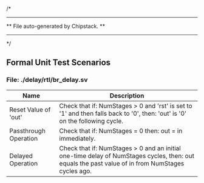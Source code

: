 
/*
*********************************************
**    File auto-generated by Chipstack.    **
*********************************************
*/

## Formal Unit Test Scenarios
### File: ./delay/rtl/br_delay.sv

|Name|Description|
|---|---|
|Reset Value of 'out'|Check that if: NumStages > 0 and 'rst' is set to '1' and then falls back to '0', then: 'out' is '0' on the following cycle.|
|Passthrough Operation|Check that if: NumStages = 0 then: out = in immediately.|
|Delayed Operation|Check that if: NumStages > 0 and an initial one-time delay of NumStages cycles, then: out equals the past value of in from NumStages cycles ago.|
